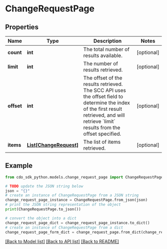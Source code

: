 # ChangeRequestPage


## Properties

Name | Type | Description | Notes
------------ | ------------- | ------------- | -------------
**count** | **int** | The total number of results available. | [optional] 
**limit** | **int** | The number of results retrieved. | [optional] 
**offset** | **int** | The offset of the results retrieved. The SCC API uses the offset field to determine the index of the first result retrieved, and will retrieve &#x60;limit&#x60; results from the offset specified. | [optional] 
**items** | [**List[ChangeRequest]**](ChangeRequest.md) | The list of items retrieved. | [optional] 

## Example

```python
from cdo_sdk_python.models.change_request_page import ChangeRequestPage

# TODO update the JSON string below
json = "{}"
# create an instance of ChangeRequestPage from a JSON string
change_request_page_instance = ChangeRequestPage.from_json(json)
# print the JSON string representation of the object
print(ChangeRequestPage.to_json())

# convert the object into a dict
change_request_page_dict = change_request_page_instance.to_dict()
# create an instance of ChangeRequestPage from a dict
change_request_page_form_dict = change_request_page.from_dict(change_request_page_dict)
```
[[Back to Model list]](../README.md#documentation-for-models) [[Back to API list]](../README.md#documentation-for-api-endpoints) [[Back to README]](../README.md)


